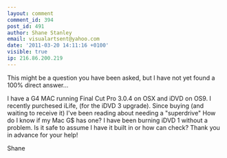 ```yaml
---
layout: comment
comment_id: 394
post_id: 491
author: Shane Stanley
email: visualartsent@yahoo.com
date: '2011-03-20 14:11:16 +0100'
visible: true
ip: 216.86.200.219
---
```

This might be a question you have been asked, but I have not yet found a 100% direct answer...

I have a G4 MAC running Final Cut Pro 3.0.4 on OSX and iDVD on OS9. I recently purchesed iLife, (for the iDVD 3 upgrade). Since buying (and waiting to receive it) I've been reading about needing a "superdrive" How do I know if my Mac G$ has one? I have been burning iDVD 1 without a problem. Is it safe to assume I have it built in or how can check? Thank you in advance for your help! 



Shane
